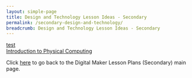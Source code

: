```yaml
---
layout: simple-page
title: Design and Technology Lesson Ideas - Secondary
permalink: /secondary-design-and-technology/
breadcrumb: Design and Technology Lesson Ideas - Secondary
---
```


[test](/placeholder-secondary-design-and-technology-easy/)<br>
[Introduction to Physical Computing](/dunman-high/)

Click [here](/in-schools/digital-maker/lesson-ideas-secondary/) to go back to the Digital Maker Lesson Plans (Secondary) main page.
